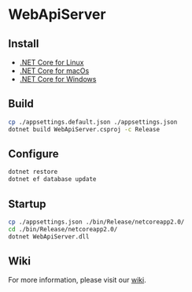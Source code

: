# WebApiServer
## Install
- [.NET Core for Linux](https://www.microsoft.com/net/learn/get-started/linuxubuntu)
- [.NET Core for macOs](https://www.microsoft.com/net/learn/get-started/macos)
- [.NET Core for Windows](https://www.microsoft.com/net/learn/get-started/windows)

## Build
```bash
cp ./appsettings.default.json ./appsettings.json
dotnet build WebApiServer.csproj -c Release
```
## Configure
```bash
dotnet restore
dotnet ef database update
```
## Startup
```bash
cp ./appsettings.json ./bin/Release/netcoreapp2.0/
cd ./bin/Release/netcoreapp2.0/
dotnet WebApiServer.dll
```
## Wiki
For more information, please visit our [wiki](https://github.com/mpgp/WebApiServer/wiki).
